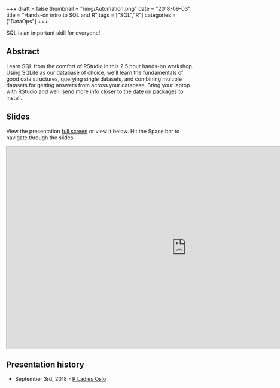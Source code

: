 +++
draft = false
thumbnail = "/img/Automation.png"
date = "2018-09-03"
title = "Hands-on intro to SQL and R"
tags = ["SQL","R"]
categories = ["DataOps"]
+++

SQL is an important skill for everyone!

## Abstract
Learn SQL from the comfort of RStudio in this 2.5 hour hands-on workshop. Using SQLite as our database of choice, we'll learn the fundamentals of good data structures, querying single datasets, and combining multiple datasets for getting answers from across your database. Bring your laptop with RStudio and we'll send more info closer to the date on packages to install.

## Slides
View the presentation [full screen](https://itsalocke.com/slides/sql-intro) or view it below. Hit the Space bar to navigate through the slides.

<iframe src="https://itsalocke.com/slides//sql-intro" width="960" height="540"></iframe>

## Presentation history
- September 3rd, 2018 - [R Ladies Oslo](https://www.meetup.com/rladies-oslo/events/251469862/)